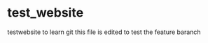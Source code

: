 test_website
============

testwebsite to learn git
this file is edited to test the feature baranch
<?php echo "am in feture branch "; ?>
